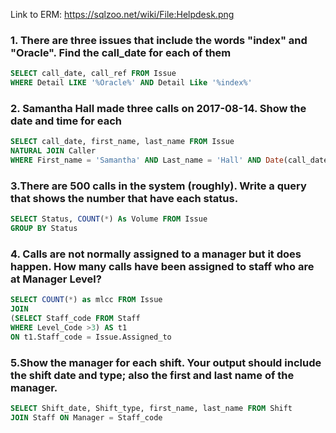 Link to ERM: https://sqlzoo.net/wiki/File:Helpdesk.png

### 1. There are three issues that include the words "index" and "Oracle". Find the call_date for each of them


```SQL
SELECT call_date, call_ref FROM Issue
WHERE Detail LIKE '%Oracle%' AND Detail Like '%index%'
```
### 2. Samantha Hall made three calls on 2017-08-14. Show the date and time for each

```SQL
SELECT call_date, first_name, last_name FROM Issue
NATURAL JOIN Caller
WHERE First_name = 'Samantha' AND Last_name = 'Hall' AND Date(call_date) = '2017-08-14'
```
### 3.There are 500 calls in the system (roughly). Write a query that shows the number that have each status.

```SQL
SELECT Status, COUNT(*) As Volume FROM Issue
GROUP BY Status
```
### 4. Calls are not normally assigned to a manager but it does happen. How many calls have been assigned to staff who are at Manager Level?
```SQL
SELECT COUNT(*) as mlcc FROM Issue
JOIN
(SELECT Staff_code FROM Staff
WHERE Level_Code >3) AS t1
ON t1.Staff_code = Issue.Assigned_to
```

### 5.Show the manager for each shift. Your output should include the shift date and type; also the first and last name of the manager.
```SQL
SELECT Shift_date, Shift_type, first_name, last_name FROM Shift
JOIN Staff ON Manager = Staff_code
```
